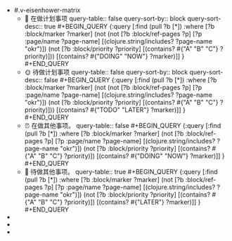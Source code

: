 - #.v-eisenhower-matrix
	- 📅 在做计划事项
	  query-table:: false
	  query-sort-by:: block
	  query-sort-desc:: true
	  #+BEGIN_QUERY
	  {:query [:find (pull ?b [*])
	           :where
	           [?b :block/marker ?marker]
	           (not (not [?b :block/ref-pages ?p]
	           [?p :page/name ?page-name]
	           [(clojure.string/includes? ?page-name "okr")])
	           (not [?b :block/priority ?priority]
	           [(contains? #{"A" "B" "C"} ?priority)]))
	           [(contains? #{"DOING" "NOW"} ?marker)]]
	   }
	  #+END_QUERY
	- 🌞 待做计划事项
	  query-table:: false
	  query-sort-by:: block
	  query-sort-desc:: false
	  #+BEGIN_QUERY
	  {:query [:find (pull ?b [*])
	           :where
	           [?b :block/marker ?marker]
	           (not (not [?b :block/ref-pages ?p]
	           [?p :page/name ?page-name]
	           [(clojure.string/includes? ?page-name "okr")])
	           (not [?b :block/priority ?priority]
	           [(contains? #{"A" "B" "C"} ?priority)]))
	           [(contains? #{"TODO" "LATER"} ?marker)]]
	   }
	  #+END_QUERY
	- ⏰ 在做其他事项。
	  query-table:: false
	  #+BEGIN_QUERY
	  {:query [:find (pull ?b [*])
	           :where
	           [?b :block/marker ?marker]
	           (not [?b :block/ref-pages ?p]
	           [?p :page/name ?page-name]
	           [(clojure.string/includes? ?page-name "okr")])
	           (not [?b :block/priority ?priority]
	           [(contains? #{"A" "B" "C"} ?priority)])
	           [(contains? #{"DOING" "NOW"} ?marker)]]
	   }
	  #+END_QUERY
	- 🚮 待做其他事项。
	  query-table:: true
	  #+BEGIN_QUERY
	  {:query [:find (pull ?b [*])
	           :where
	           [?b :block/marker ?marker]
	           (not [?b :block/ref-pages ?p]
	           [?p :page/name ?page-name]
	           [(clojure.string/includes? ?page-name "okr")])
	           (not [?b :block/priority ?priority]
	           [(contains? #{"A" "B" "C"} ?priority)])
	           [(contains? #{"LATER"} ?marker)]]
	   }
	  #+END_QUERY
-
-
-